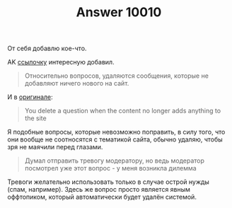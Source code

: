 ﻿---
title: "Answer 10010"
se.owner.user_id: 15479
se.owner.display_name: "Suvitruf - Andrei Apanasik"
se.owner.link: "https://ru.meta.stackoverflow.com/users/15479/suvitruf-andrei-apanasik"
se.answer_id: 10010
se.question_id: 10008
se.post_type: answer
se.is_accepted: False
---
<p>От себя добавлю кое-что.</p>

<p>AK <a href="https://ru.meta.stackoverflow.com/a/2294/15479">ссылочку</a> интересную добавил.</p>

<blockquote>
  <p>Относительно вопросов, удаляются сообщения, которые не добавляют ничего нового на сайт.</p>
</blockquote>

<p>И в <a href="https://meta.stackexchange.com/a/59054/260198">оригинале</a>:</p>

<blockquote>
  <p>You delete a question when the content no longer adds anything to the site</p>
</blockquote>

<p>Я подобные вопросы, которые невозможно поправить, в силу того, что они вообще не соотносятся с тематикой сайта, обычно удаляю, чтобы зря не маячили перед глазами. </p>

<blockquote>
  <p>Думал отправить тревогу модератору, но ведь модератор посмотрел уже этот вопрос - у меня возникла дилемма</p>
</blockquote>

<p>Тревоги желательно использовать только в случае острой нужды (спам, например). Здесь же вопрос просто является явным оффтопиком, который автоматически будет удалён системой.</p>
